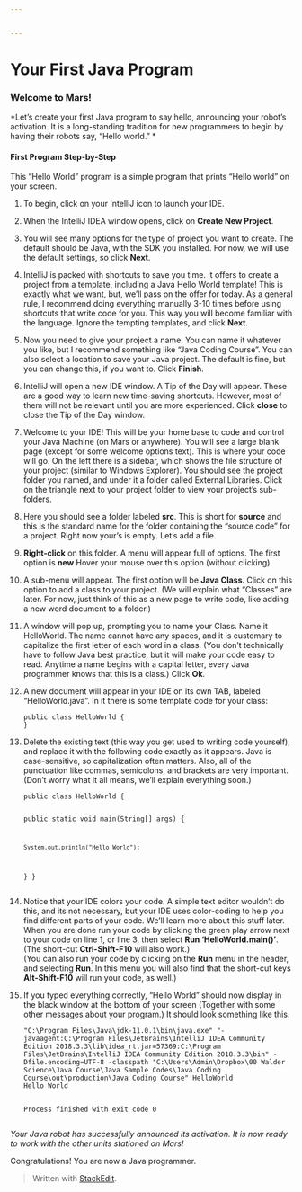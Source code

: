 ```yaml
---


---
```


<h1 id="your-first-java-program">Your First Java Program</h1>
<h3 id="welcome-to-mars">Welcome to Mars!</h3>
<p>*Let’s create your first Java program to say hello, announcing your robot’s activation. It is a long-standing tradition for new programmers to begin by having their robots say, “Hello world.” *</p>
<h4 id="first-program-step-by-step">First Program Step-by-Step</h4>
<p>This “Hello World” program is a simple program that prints “Hello world” on your screen.</p>
<ol>
<li>
<p>To begin, click on your IntelliJ icon to launch your IDE.</p>
</li>
<li>
<p>When the IntelliJ IDEA window opens, click on <strong>Create New Project</strong>.</p>
</li>
<li>
<p>You will see many options for the type of project you want to create. The default should be Java, with the SDK you installed. For now, we will use the default settings, so click <strong>Next</strong>.</p>
</li>
<li>
<p>IntelliJ is packed with shortcuts to save you time. It offers to create a project from a template, including a Java Hello World template! This is exactly what we want, but, we’ll pass on the offer for today. As a general rule, I recommend doing everything manually 3-10 times before using shortcuts that write code for you. This way you will become familiar with the language. Ignore the tempting templates, and click <strong>Next</strong>.</p>
</li>
<li>
<p>Now you need to give your project a name. You can name it whatever you like, but I recommend something like “Java Coding Course”. You can also select a location to save your Java project. The default is fine, but you can change this, if you want to. Click <strong>Finish</strong>.</p>
</li>
<li>
<p>IntelliJ will open a new IDE window. A Tip of the Day will appear. These are a good way to learn new time-saving shortcuts. However, most of them will not be relevant until you are more experienced. Click <strong>close</strong> to close the Tip of the Day window.</p>
</li>
<li>
<p>Welcome to your IDE! This will be your home base to code and control your Java Machine (on Mars or anywhere). You will see a large blank page (except for some welcome options text). This is where your code will go. On the left there is a sidebar, which shows the file structure of your project (similar to Windows Explorer). You should see the project folder you named, and under it a folder called External Libraries. Click on the triangle next to your project folder to view your project’s sub-folders.</p>
</li>
<li>
<p>Here you should see a folder labeled <strong>src</strong>. This is short for <strong>source</strong> and this is the standard name for the folder containing the “source code” for a project. Right now your’s is empty. Let’s add a file.</p>
</li>
<li>
<p><strong>Right-click</strong> on this folder. A menu will appear full of options. The first option is <strong>new</strong> Hover your mouse over this option (without clicking).</p>
</li>
<li>
<p>A sub-menu will appear. The first option will be <strong>Java Class</strong>. Click on this option to add a class to your project. (We will explain what “Classes” are later. For now, just think of this as a new page to write code, like adding a new word document to a folder.)</p>
</li>
<li>
<p>A window will pop up, prompting you to name your Class. Name it HelloWorld. The name cannot have any spaces, and it is customary to capitalize the first letter of each word in a class. (You don’t technically have to follow Java best practice, but it will make your code easy to read. Anytime a name begins with a capital letter, every Java programmer knows that this is a class.) Click <strong>Ok</strong>.</p>
</li>
<li>
<p>A new document will appear in your IDE on its own TAB, labeled “HelloWorld.java”. In it there is some template code for your class:</p>
<pre><code>public class HelloWorld {  
}
</code></pre>
</li>
<li>
<p>Delete the existing text (this way you get used to writing code yourself), and replace it with the following code exactly as it appears. Java is case-sensitive, so capitalization often matters. Also, all of the punctuation like commas, semicolons, and brackets are very important. (Don’t worry what it all means, we’ll explain everything soon.)</p>
<pre><code>public class HelloWorld {

  public static void main(String[] args) {
  
    System.out.println("Hello World");
    
  }
}
</code></pre>
</li>
<li>
<p>Notice that your IDE colors your code. A simple text editor wouldn’t do this, and its not necessary, but your IDE uses color-coding to help you find different parts of your code. We’ll learn more about this stuff later. When you are done run your code by clicking the green play arrow next to your code on line 1, or line 3, then select  <strong>Run ‘HelloWorld.main()’</strong>. (The short-cut <strong>Ctrl-Shift-F10</strong> will also work.)<br>
(You can also run your code by clicking on the <strong>Run</strong> menu in the header, and selecting <strong>Run</strong>. In this menu you will also find that the short-cut keys <strong>Alt-Shift-F10</strong> will run your code, as well.)</p>
</li>
<li>
<p>If you typed everything correctly, “Hello World” should now display in the black window at the bottom of your screen (Together with some other messages about your program.) It should look something like this.</p>
<pre><code>"C:\Program Files\Java\jdk-11.0.1\bin\java.exe" "-javaagent:C:\Program Files\JetBrains\IntelliJ IDEA Community Edition 2018.3.3\lib\idea_rt.jar=57369:C:\Program Files\JetBrains\IntelliJ IDEA Community Edition 2018.3.3\bin" -Dfile.encoding=UTF-8 -classpath "C:\Users\Admin\Dropbox\00 Walder Science\Java Course\Java Sample Codes\Java Coding Course\out\production\Java Coding Course" HelloWorld
Hello World

Process finished with exit code 0
</code></pre>
</li>
</ol>
<p><em>Your Java robot has successfully announced its activation. It is now ready to work with the other units stationed on Mars!</em></p>
<p>Congratulations! You are now a Java programmer.</p>
<blockquote>
<p>Written with <a href="https://stackedit.io/">StackEdit</a>.</p>
</blockquote>


